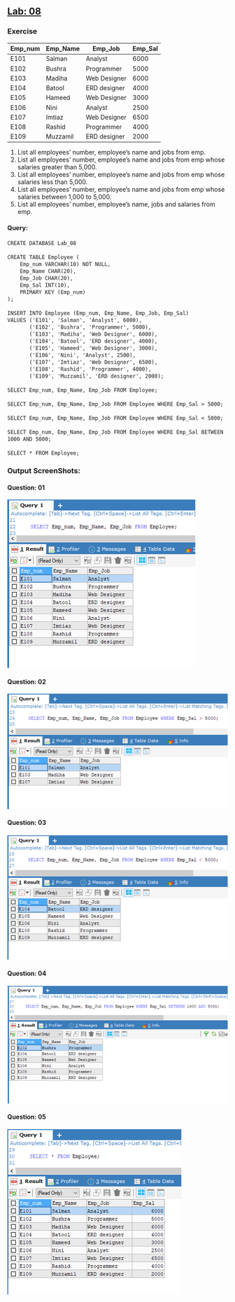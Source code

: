 ## [Lab: 08]()
### Exercise
|Emp_num   |Emp_Name     |Emp_Job         |Emp_Sal     |
|----------|-------------|----------------|------------|
|E101	   |Salman	     |Analyst	      |6000        |
|E102	   |Bushra	     |Programmer	  |5000        |
|E103	   |Madiha	     |Web Designer	  |6000        |
|E104	   |Batool	     |ERD designer	  |4000        |
|E105	   |Hameed	     |Web Designer	  |3000        |
|E106	   |Nini	     |Analyst	      |2500        |
|E107	   |Imtiaz	     |Web Designer	  |6500        |
|E108	   |Rashid	     |Programmer	  |4000        |
|E109	   |Muzzamil	 |ERD designer	  |2000        |

1.	List all employees’ number, employee’s name and jobs from emp.
2.	List all employees’ number, employee’s name and jobs from emp whose salaries greater than 5,000.
3.	List all employees’ number, employee’s name and jobs from emp whose salaries less than 5,000.
4.	List all employees’ number, employee’s name and jobs from emp whose salaries between 1,000 to 5,000.
5.	List all employees’ number, employee’s name, jobs and salaries from emp.
#### Query:
```
CREATE DATABASE Lab_08

CREATE TABLE Employee (
	Emp_num VARCHAR(10) NOT NULL,
	Emp_Name CHAR(20),
	Emp_Job CHAR(20),
	Emp_Sal INT(10),
	PRIMARY KEY (Emp_num)
);

INSERT INTO Employee (Emp_num, Emp_Name, Emp_Job, Emp_Sal)
VALUES ('E101', 'Salman', 'Analyst', 6000),
       ('E102',	'Bushra', 'Programmer', 5000),
       ('E103', 'Madiha', 'Web Designer', 6000),
       ('E104',	'Batool', 'ERD designer', 4000),
       ('E105', 'Hameed', 'Web Designer', 3000),
       ('E106', 'Nini', 'Analyst', 2500),
       ('E107', 'Imtiaz', 'Web Designer', 6500),
       ('E108',	'Rashid', 'Programmer', 4000),
       ('E109', 'Muzzamil', 'ERD designer', 2000);
       
SELECT Emp_num, Emp_Name, Emp_Job FROM Employee;

SELECT Emp_num, Emp_Name, Emp_Job FROM Employee WHERE Emp_Sal > 5000;

SELECT Emp_num, Emp_Name, Emp_Job FROM Employee WHERE Emp_Sal < 5000;

SELECT Emp_num, Emp_Name, Emp_Job FROM Employee WHERE Emp_Sal BETWEEN 1000 AND 5000;

SELECT * FROM Employee;

```
### Output ScreenShots:
#### Question: 01
![Q1](https://github.com/H-R-S/DBMS-Manual/blob/main/Lab_08/ScreenShots/q1.PNG)
#### Question: 02
![Q2](https://github.com/H-R-S/DBMS-Manual/blob/main/Lab_08/ScreenShots/q2.PNG)
#### Question: 03
![Q3](https://github.com/H-R-S/DBMS-Manual/blob/main/Lab_08/ScreenShots/q3.PNG)
#### Question: 04
![Q4](https://github.com/H-R-S/DBMS-Manual/blob/main/Lab_08/ScreenShots/q4.PNG)
#### Question: 05
![Q5](https://github.com/H-R-S/DBMS-Manual/blob/main/Lab_08/ScreenShots/q5.PNG)
